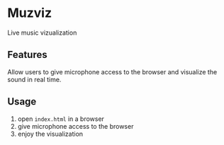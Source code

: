# Muzviz

Live music vizualization

## Features

Allow users to give microphone access to the browser and visualize the sound in real time.

## Usage

1. open `index.html` in a browser
2. give microphone access to the browser
3. enjoy the visualization
